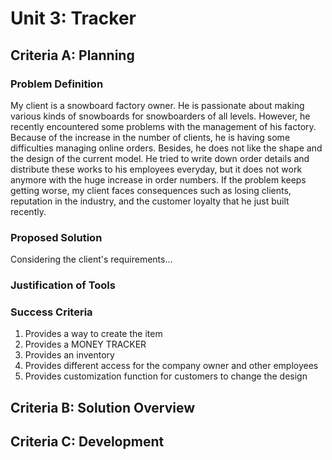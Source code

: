 # Unit 3: Tracker

## Criteria A: Planning


### Problem Definition


My client is a snowboard factory owner. He is passionate about making various kinds of snowboards for snowboarders of all levels. However, he recently encountered some problems with the management of his factory. Because of the increase in the number of clients, he is having some difficulties managing online orders. Besides, he does not like the shape and the design of the current model. He tried to write down order details and distribute these works to his employees everyday, but it does not work anymore with the huge increase in order numbers. If the problem keeps getting worse, my client faces consequences such as losing clients, reputation in the industry, and the customer loyalty that he just built recently. 


### Proposed Solution

Considering the client's requirements...

### Justification of Tools


### Success Criteria



1. Provides a way to create the item
2. Provides a MONEY TRACKER
3. Provides an inventory
4. Provides different access for the company owner and other employees
5. Provides customization function for customers to change the design



## Criteria B: Solution Overview


## Criteria C: Development
